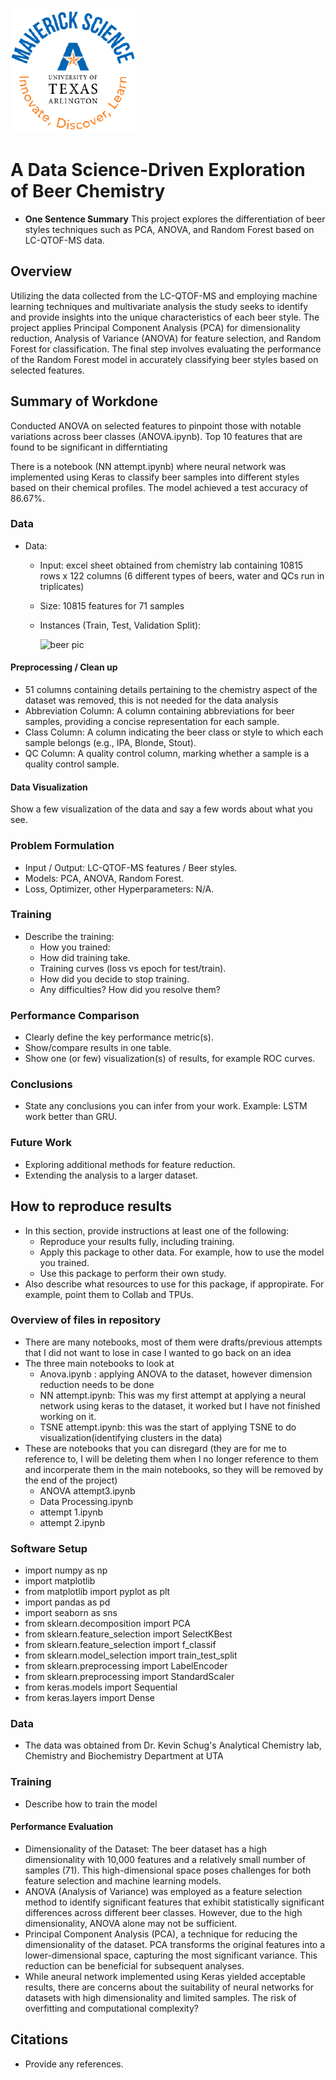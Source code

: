 ![](UTA-DataScience-Logo.png)

# A Data Science-Driven Exploration of Beer Chemistry

* **One Sentence Summary** This project explores the differentiation of beer styles techniques such as PCA, ANOVA, and Random Forest based on LC-QTOF-MS data. 

## Overview
Utilizing the data collected from the LC-QTOF-MS and employing machine learning techniques and multivariate analysis the study seeks to identify  and provide insights into the unique characteristics of each beer style. The project applies Principal Component Analysis (PCA) for dimensionality reduction, Analysis of Variance (ANOVA) for feature selection, and Random Forest for classification. The final step involves evaluating the performance of the Random Forest model in accurately classifying beer styles based on selected features.

## Summary of Workdone
Conducted ANOVA on selected features to pinpoint those with notable variations across beer classes (ANOVA.ipynb). Top 10 features that are found to be significant in differntiating 

There is a notebook (NN attempt.ipynb) where neural network was implemented using Keras to classify beer samples into different styles based on their chemical profiles. The model achieved a test accuracy of 86.67%.

### Data

* Data:
    * Input: excel sheet obtained from chemistry lab containing 10815 rows x 122 columns (6 different types of beers, water and QCs run in triplicates)
  * Size: 10815 features for 71 samples
  * Instances (Train, Test, Validation Split):
 
    <img width="557" alt="beer pic" src="https://github.com/AyatOmar/BeerFeatureSelection/assets/111785493/89acd48b-2313-4c5e-b8b3-69ab5bf33829">


#### Preprocessing / Clean up
* 51 columns containing details pertaining to the chemistry aspect of the dataset was removed, this is not needed for the data analysis 
* Abbreviation Column: A column containing abbreviations for beer samples, providing a concise representation for each sample.
* Class Column: A column indicating the beer class or style to which each sample belongs (e.g., IPA, Blonde, Stout).
* QC Column: A quality control column, marking whether a sample is a quality control sample.

#### Data Visualization

Show a few visualization of the data and say a few words about what you see.

### Problem Formulation

* Input / Output: LC-QTOF-MS features / Beer styles.
* Models: PCA, ANOVA, Random Forest.
* Loss, Optimizer, other Hyperparameters: N/A.

### Training

* Describe the training:
  * How you trained: 
  * How did training take.
  * Training curves (loss vs epoch for test/train).
  * How did you decide to stop training.
  * Any difficulties? How did you resolve them?

### Performance Comparison

* Clearly define the key performance metric(s).
* Show/compare results in one table.
* Show one (or few) visualization(s) of results, for example ROC curves.

### Conclusions

* State any conclusions you can infer from your work. Example: LSTM work better than GRU.

### Future Work

* Exploring additional methods for feature reduction.
* Extending the analysis to a larger dataset.

## How to reproduce results

* In this section, provide instructions at least one of the following:
   * Reproduce your results fully, including training.
   * Apply this package to other data. For example, how to use the model you trained.
   * Use this package to perform their own study.
* Also describe what resources to use for this package, if appropirate. For example, point them to Collab and TPUs.

### Overview of files in repository

* There are many notebooks, most of them were drafts/previous attempts that I did not want to lose in case I wanted to go back on an idea
* The three main notebooks to look at
   * Anova.ipynb : applying ANOVA to the dataset, however dimension reduction needs to be done
   * NN attempt.ipynb: This was my first attempt at applying a neural network using keras to the dataset, it worked but I have not finished working on it. 
   * TSNE attempt.ipynb: this was the start of applying TSNE to do visualization(identifying clusters in the data)
* These are notebooks that you can disregard (they are for me to reference to, I will be deleting them when I no longer reference to them and incorperate them in the main notebooks, so they will be removed by the end of the project)
   * ANOVA attempt3.ipynb
   * Data Processing.ipynb
   * attempt 1.ipynb
   * attempt 2.ipynb


### Software Setup
* import numpy as np
* import matplotlib
* from matplotlib import pyplot as plt
* import pandas as pd
* import seaborn as sns
* from sklearn.decomposition import PCA
* from sklearn.feature_selection import SelectKBest
* from sklearn.feature_selection import f_classif
* from sklearn.model_selection import train_test_split
* from sklearn.preprocessing import LabelEncoder
* from sklearn.preprocessing import StandardScaler
* from keras.models import Sequential
* from keras.layers import Dense

### Data

* The data was obtained from Dr. Kevin Schug's Analytical Chemistry lab, Chemistry and Biochemistry Department at UTA

### Training

* Describe how to train the model

#### Performance Evaluation

* Dimensionality of the Dataset: The beer dataset has a high dimensionality with 10,000 features and a relatively small number of samples (71). This high-dimensional space poses challenges for both feature selection and machine learning models.
* ANOVA (Analysis of Variance) was employed as a feature selection method to identify significant features that exhibit statistically significant differences across different beer classes. However, due to the high dimensionality, ANOVA alone may not be sufficient.
* Principal Component Analysis (PCA), a technique for reducing the dimensionality of the dataset. PCA transforms the original features into a lower-dimensional space, capturing the most significant variance. This reduction can be beneficial for subsequent analyses.
* While aneural network implemented using Keras yielded acceptable results, there are concerns about the suitability of neural networks for datasets with high dimensionality and limited samples. The risk of overfitting and computational complexity?

## Citations

* Provide any references.







